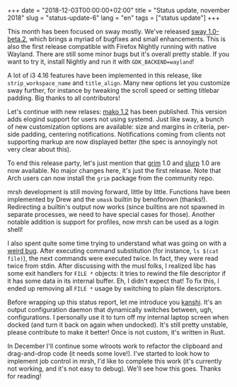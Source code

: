 +++
date = "2018-12-03T00:00:00+02:00"
title = "Status update, november 2018"
slug = "status-update-6"
lang = "en"
tags = ["status update"]
+++

This month has been focused on sway mostly. We've released [sway 1.0-beta.2],
which brings a myriad of bugfixes and small enhancements. This is also the first
release compatible with Firefox Nightly running with native Wayland. There are
still some minor bugs but it's overall pretty stable. If you want to try it,
install Nightly and run it with `GDK_BACKEND=wayland`!

A lot of i3 4.16 features have been implemented in this release, like
`strip_workspace_name` and `title_align`. Many new options let you customize
sway further, for instance by tweaking the scroll speed or setting titlebar
padding. Big thanks to all contributors!

Let's continue with new relases: [mako 1.2] has been published. This version
adds elogind support for users not using systemd. Just like sway, a bunch of new
customization options are available: size and margins in criteria, per-side
padding, centering notifications. Notifications coming from clients not
supporting markup are now displayed better (the spec is annoyingly not very
clear about this).

To end this release party, let's just mention that [grim] 1.0 and [slurp] 1.0
are now available. No major changes here, it's just the first release. Note that
Arch users can now install the `grim` package from the community repo.

mrsh development is still moving forward, little by little. Functions have been
implemented by Drew and the `umask` builtin by benofbrown (thanks!). Redirecting
a builtin's output now works (since builtins are not spawned in separate
processes, we need to have special cases for those). Another notable addition is
support for profiles, now mrsh can be used as a login shell!

I also spent quite some time trying to understand what was going on with a
[weird bug][mrsh issue 48]. After executing command substitution (for instance,
`ls $(cat file)`), the next commands were executed twice. In fact, they were
read twice from stdin. After discussing with the musl folks, I realized libc
has some exit handlers for `FILE *` objects: it tries to rewind the file
descriptor if it has some data in its internal buffer. Eh, I didn't expect that!
To fix this, I ended up removing all `FILE *` usage by switching to plain file
descriptors.

Before wrapping up this status report, let me introduce you [kanshi]. It's an
output configuration daemon that dynamically switches between, ugh,
configurations. I personally use it to turn off my internal laptop screen when
docked (and turn it back on again when undocked). It's still pretty unstable,
please contribute to make it better! Once is not custom, it's written in Rust.

In December I'll continue some wlroots work to refactor the clipboard and
drag-and-drop code (it needs some love!). I've started to look how to implement
job control in mrsh, I'd like to complete this work (it's currently not working,
and it's not easy to debug). We'll see how this goes. Thanks for reading!

[sway 1.0-beta.2]: https://github.com/swaywm/sway/releases/tag/1.0-beta.2
[mako 1.2]: https://github.com/emersion/mako/releases/tag/v1.2
[grim]: https://github.com/emersion/grim
[slurp]: https://github.com/emersion/slurp
[mrsh issue 48]: https://github.com/emersion/mrsh/issues/48
[kanshi]: https://github.com/emersion/kanshi
